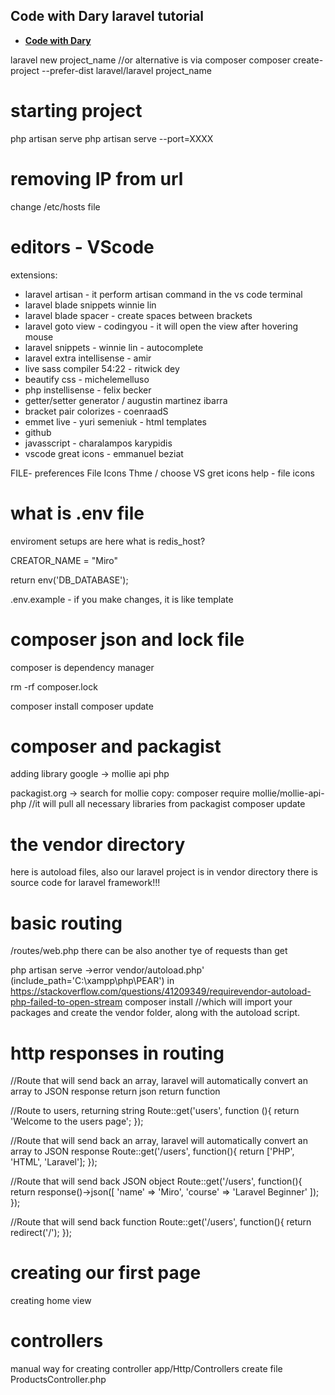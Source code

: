 ## Code with Dary laravel tutorial

- **[Code with Dary](https://www.youtube.com/watch?v=376vZ1wNYPA)**

laravel new project_name
//or alternative is via composer
composer create-project --prefer-dist laravel/laravel project_name

# starting project
php artisan serve
php artisan serve --port=XXXX

# removing IP from url
change /etc/hosts file

# editors - VScode
extensions:
- laravel artisan - it perform artisan command in the vs code terminal
- laravel blade snippets winnie lin
- laravel blade spacer - create spaces between brackets
- laravel goto view - codingyou - it will open the view after hovering mouse
- laravel snippets - winnie lin - autocomplete
- laravel extra intellisense - amir
- live sass compiler 54:22 - ritwick dey
- beautify css - michelemelluso
- php instellisense - felix becker
- getter/setter generator / augustin martinez ibarra
- bracket pair colorizes - coenraadS
- emmet live - yuri semeniuk - html templates
- github
- javasscript - charalampos karypidis
- vscode great icons - emmanuel beziat

FILE- preferences File Icons Thme / choose VS gret icons
help - file icons

# what is .env file
enviroment setups are here
what is redis_host?

CREATOR_NAME = "Miro"

return env('DB_DATABASE');

.env.example - if you make changes, it is like template

# composer json and lock file
composer is dependency manager

rm -rf composer.lock

composer install
composer update

# composer and packagist
adding library 
google -> mollie api php

packagist.org -> search for mollie
copy:
composer require mollie/mollie-api-php
//it will pull all necessary libraries from packagist
composer update

# the vendor directory
here is autoload files, also our laravel project is in vendor directory
there is source code for laravel framework!!!

# basic routing
/routes/web.php
there can be also another tye of requests than get

php artisan serve
->error vendor/autoload.php' (include_path='C:\xampp\php\PEAR') in
https://stackoverflow.com/questions/41209349/requirevendor-autoload-php-failed-to-open-stream
composer install
//which will import your packages and create the vendor folder, along with the autoload script.

# http responses in routing
//Route that will send back an array, laravel will automatically convert an array to JSON response
return json
return function

//Route to users, returning string
Route::get('users', function (){
    return 'Welcome to the users page';
});

//Route that will send back an array, laravel will automatically convert an array to JSON response
Route::get('/users', function(){
    return ['PHP', 'HTML', 'Laravel'];
});

//Route that will send back JSON object
Route::get('/users', function(){
    return response()->json([
        'name' => 'Miro',
        'course' => 'Laravel Beginner'
    ]);
});


//Route that will send back function
Route::get('/users', function(){
    return redirect('/');
});

# creating our first page
creating home view

# controllers
manual way for creating controller
app/Http/Controllers
create file ProductsController.php

<?php

namespace App\Http\Controllers;

class ProductsController extends Controller {

}

instead doing this we can use artisan to create controller for us

php artisan list
//show commands with examples

php artisan make:controller ProductsController

we will edit web.php to send data to controller and then to view

# passing data to views
1, option
compact()
inside views folder, inside product/index.blade.php

2, option
with() 
we can pass only one parameter, but this can be solved by passing array

3, option directly in the view

# route parameters
up till now we have been doing request on the single page

# named routes
